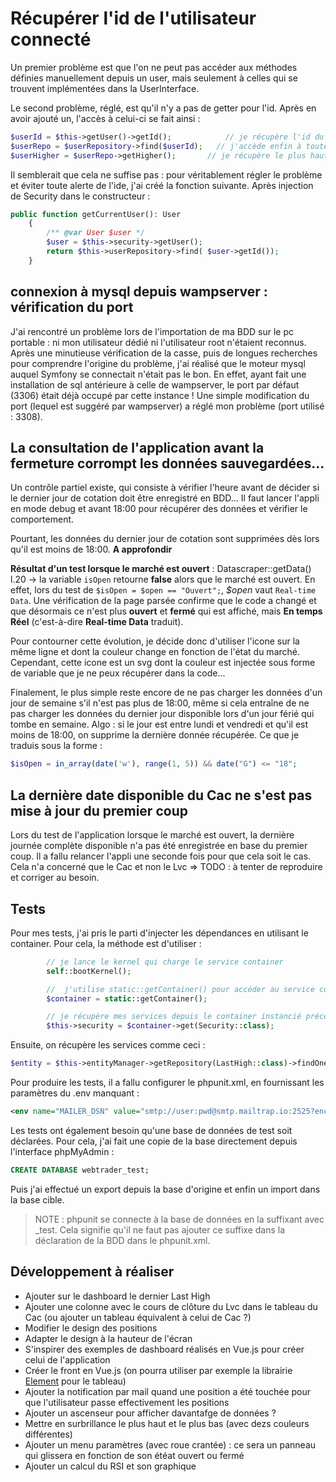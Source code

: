# Récupérer l'id de l'utilisateur connecté

Un premier problème est que l'on ne peut pas accéder aux méthodes définies manuellement depuis un user, mais seulement à celles qui se trouvent implémentées dans la UserInterface.

Le second problème, réglé, est qu'il n'y a pas de getter pour l'id. Après en avoir ajouté un, l'accès à celui-ci se fait ainsi :

```php
$userId = $this->getUser()->getId();            // je récupère l'id du user
$userRepo = $userRepository->find($userId);   // j'accède enfin à toutes les props du user
$userHigher = $userRepo->getHigher();       // je récupère le plus haut !
```

Il semblerait que cela ne suffise pas : pour véritablement régler le problème et éviter toute alerte de l'ide, j'ai créé la fonction suivante.
Après injection de Security dans le constructeur :

```php
public function getCurrentUser(): User
    {
        /** @var User $user */
        $user = $this->security->getUser();
        return $this->userRepository->find( $user->getId());
    }
```

## connexion à mysql depuis wampserver : vérification du port

J'ai rencontré un problème lors de l'importation de ma BDD sur le pc portable : ni mon utilisateur dédié ni l'utilisateur root n'étaient reconnus.
Après une minutieuse vérification de la casse, puis de longues recherches pour comprendre l'origine du problème, j'ai réalisé que le moteur mysql auquel Symfony se connectait n'était pas le bon.
En effet, ayant fait une installation de sql antérieure à celle de wampserver, le port par défaut (3306) était déjà occupé par cette instance !
Une simple modification du port (lequel est suggéré par wampserver) a réglé mon problème (port utilisé : 3308).

## La consultation de l'application avant la fermeture corrompt les données sauvegardées...

Un contrôle partiel existe, qui consiste à vérifier l'heure avant de décider si le dernier jour de cotation doit être enregistré en BDD...
Il faut lancer l'appli en mode debug et avant 18:00 pour récupérer des données et vérifier le comportement.

Pourtant, les données du dernier jour de cotation sont supprimées dès lors qu'il est moins de 18:00. **A approfondir**

**Résultat d'un test lorsque le marché est ouvert** : Datascraper::getData() l.20 -> la variable `isOpen` retourne **false** alors que le marché est ouvert.
En effet, lors du test de `$isOpen = $open == "Ouvert";`, *$open* vaut `Real-time Data`.
Une vérification de la page parsée confirme que le code a changé et que désormais ce n'est plus **ouvert** et **fermé** qui est affiché, mais **En temps Réel** (c'est-à-dire **Real-time Data** traduit).

Pour contourner cette évolution, je décide donc d'utiliser l'icone sur la même ligne et dont la couleur change en fonction de l'état du marché.
Cependant, cette icone est un svg dont la couleur est injectée sous forme de variable que je ne peux récupérer dans la code...

Finalement, le plus simple reste encore de ne pas charger les données d'un jour de semaine s'il n'est pas plus de 18:00, même si cela entraîne de ne pas charger les données du dernier jour disponible lors d'un jour férié qui tombe en semaine.
Algo : si le jour est entre lundi et vendredi et qu'il est moins de 18:00, on supprime la dernière donnée récupérée. Ce que je traduis sous la forme :

```php
$isOpen = in_array(date('w'), range(1, 5)) && date("G") <= "18";
```

## La dernière date disponible du Cac ne s'est pas mise à jour du premier coup

Lors du test de l'application lorsque le marché est ouvert, la dernière journée complète disponible n'a pas été enregistrée en base du premier coup.
Il a fallu relancer l'appli une seconde fois pour que cela soit le cas.
Cela n'a concerné que le Cac et non le Lvc => TODO : à tenter de reproduire et corriger au besoin.

## Tests

Pour mes tests, j'ai pris le parti d'injecter les dépendances en utilisant le container.
Pour cela, la méthode est d'utiliser : 

```php
        // je lance le kernel qui charge le service container
        self::bootKernel();

        //  j'utilise static::getContainer() pour accéder au service container
        $container = static::getContainer();

        // je récupère mes services depuis le container instancié précédemment
        $this->security = $container->get(Security::class);
```

Ensuite, on récupère les services comme ceci :

```php
$entity = $this->entityManager->getRepository(LastHigh::class)->findOneBy(["id" => "1"]);
```

Pour produire les tests, il a fallu configurer le phpunit.xml, en fournissant les paramètres du .env manquant :

```xml
<env name="MAILER_DSN" value="smtp://user:pwd@smtp.mailtrap.io:2525?encryption=tls&amp;auth_mode=login" />
```

Les tests ont également besoin qu'une base de données de test soit déclarées.
Pour cela, j'ai fait une copie de la base directement depuis l'interface phpMyAdmin :

```sql
CREATE DATABASE webtrader_test;
```

Puis j'ai effectué un export depuis la base d'origine et enfin un import dans la base cible.

>NOTE : phpunit se connecte à la base de données en la suffixant avec _test.
> Cela signifie qu'il ne faut pas ajouter ce suffixe dans la déclaration de la BDD dans le phpunit.xml.

## Développement à réaliser

- Ajouter sur le dashboard le dernier Last High
- Ajouter une colonne avec le cours de clôture du Lvc dans le tableau du Cac (ou ajouter un tableau équivalent à celui de Cac ?)
- Modifier le design des positions
- Adapter le design à la hauteur de l'écran
- S'inspirer des exemples de dashboard réalisés en Vue.js pour créer celui de l'application
- Créer le front en Vue.js (on pourra utiliser par exemple la librairie [Element](https://element-plus.org/en-US/component/table.html#table-with-fixed-group-header) pour le tableau)
- Ajouter la notification par mail quand une position a été touchée pour que l'utilisateur passe effectivement les positions
- Ajouter un ascenseur pour afficher davantafge de données ?
- Mettre en surbrillance le plus haut et le plus bas (avec dezs couleurs différentes)
- Ajouter un menu paramètres (avec roue crantée) : ce sera un panneau qui glissera en fonction de son étéat ouvert ou fermé
- Ajouter un calcul du RSI et son graphique

